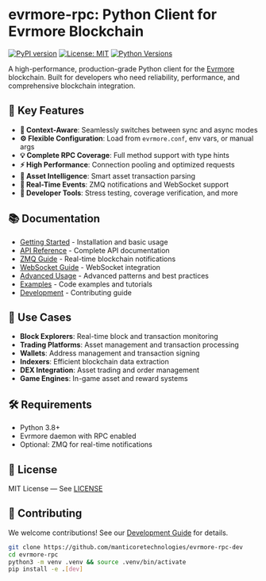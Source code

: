 # evrmore-rpc: Python Client for Evrmore Blockchain

[![PyPI version](https://badge.fury.io/py/evrmore-rpc.svg)](https://badge.fury.io/py/evrmore-rpc)
[![License: MIT](https://img.shields.io/badge/License-MIT-yellow.svg)](https://opensource.org/licenses/MIT)
[![Python Versions](https://img.shields.io/pypi/pyversions/evrmore-rpc.svg)](https://pypi.org/project/evrmore-rpc/)

A high-performance, production-grade Python client for the [Evrmore](https://evrmore.com) blockchain. Built for developers who need reliability, performance, and comprehensive blockchain integration.

## 🚀 Key Features

- **🔄 Context-Aware**: Seamlessly switches between sync and async modes
- **⚙️ Flexible Configuration**: Load from `evrmore.conf`, env vars, or manual args
- **💡 Complete RPC Coverage**: Full method support with type hints
- **⚡ High Performance**: Connection pooling and optimized requests
- **🧠 Asset Intelligence**: Smart asset transaction parsing
- **📡 Real-Time Events**: ZMQ notifications and WebSocket support
- **🧰 Developer Tools**: Stress testing, coverage verification, and more

## 📚 Documentation

- [Getting Started](getting-started.md) - Installation and basic usage
- [API Reference](api-reference.md) - Complete API documentation
- [ZMQ Guide](zmq.md) - Real-time blockchain notifications
- [WebSocket Guide](websockets.md) - WebSocket integration
- [Advanced Usage](advanced.md) - Advanced patterns and best practices
- [Examples](examples.md) - Code examples and tutorials
- [Development](development.md) - Contributing guide

## 🎯 Use Cases

- **Block Explorers**: Real-time block and transaction monitoring
- **Trading Platforms**: Asset management and transaction processing
- **Wallets**: Address management and transaction signing
- **Indexers**: Efficient blockchain data extraction
- **DEX Integration**: Asset trading and order management
- **Game Engines**: In-game asset and reward systems

## 🛠️ Requirements

- Python 3.8+
- Evrmore daemon with RPC enabled
- Optional: ZMQ for real-time notifications

## 🪪 License

MIT License — See [LICENSE](LICENSE)

## 🤝 Contributing

We welcome contributions! See our [Development Guide](development.md) for details.

```bash
git clone https://github.com/manticoretechnologies/evrmore-rpc-dev
cd evrmore-rpc
python3 -m venv .venv && source .venv/bin/activate
pip install -e .[dev]
```
